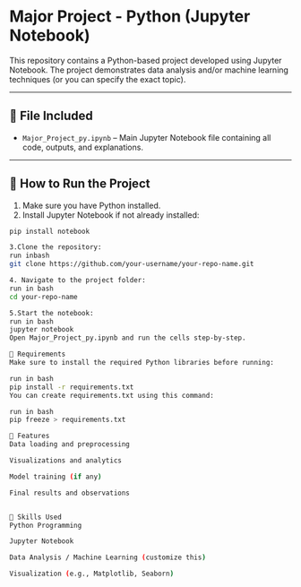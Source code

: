 # Major Project - Python (Jupyter Notebook)

This repository contains a Python-based project developed using Jupyter Notebook. The project demonstrates data analysis and/or machine learning techniques (or you can specify the exact topic).

---

## 📁 File Included

- `Major_Project_py.ipynb` – Main Jupyter Notebook file containing all code, outputs, and explanations.

---

## 🚀 How to Run the Project

1. Make sure you have Python installed.  
2. Install Jupyter Notebook if not already installed:

```bash
pip install notebook

3.Clone the repository:
run inbash
git clone https://github.com/your-username/your-repo-name.git

4. Navigate to the project folder:
run in bash
cd your-repo-name

5.Start the notebook:
run in bash
jupyter notebook
Open Major_Project_py.ipynb and run the cells step-by-step.

🔧 Requirements
Make sure to install the required Python libraries before running:

run in bash
pip install -r requirements.txt
You can create requirements.txt using this command:

run in bash
pip freeze > requirements.txt

📌 Features
Data loading and preprocessing

Visualizations and analytics

Model training (if any)

Final results and observations


🧠 Skills Used
Python Programming

Jupyter Notebook

Data Analysis / Machine Learning (customize this)

Visualization (e.g., Matplotlib, Seaborn)
